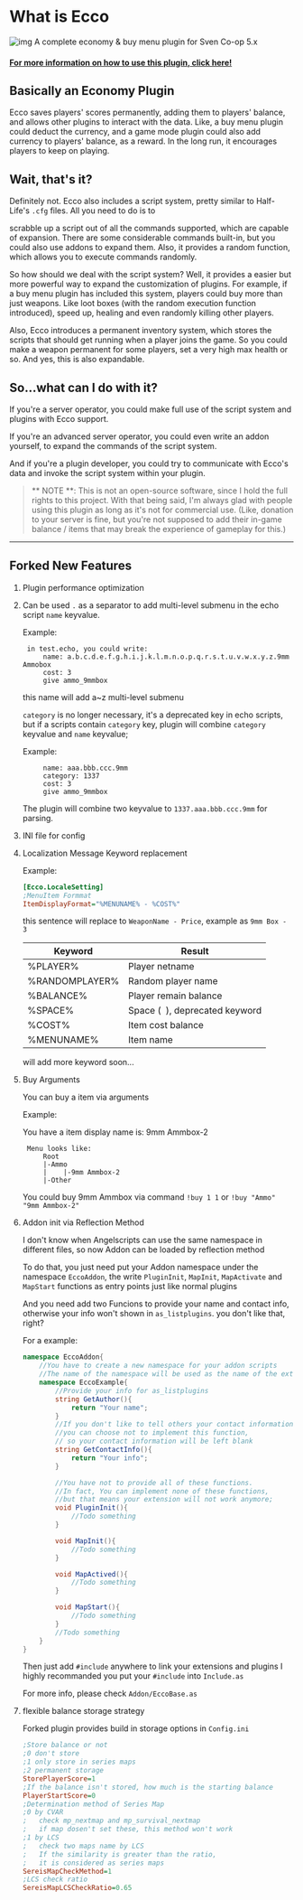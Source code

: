 # What is Ecco

![img](https://github.com/Paranoid-AF/EccoWikiAssets/raw/master/article1.png)
A complete economy & buy menu plugin for Sven Co-op 5.x

#### [For more information on how to use this plugin, click here!](https://github.com/Paranoid-AF/Ecco/wiki)

## Basically an Economy Plugin

Ecco saves players' scores permanently, adding them to players' balance, and allows other plugins to interact with the data. Like, a buy menu plugin could deduct the currency, and a game mode plugin could also add currency to players' balance, as a reward. In the long run, it encourages players to keep on playing.

## Wait, that's it?

Definitely not. Ecco also includes a script system, pretty similar to Half-Life's `.cfg` files. All you need to do is to 

scrabble up a script out of all the commands supported, which are capable of expansion. There are some considerable commands built-in, but you could also use addons to expand them. Also, it provides a random function, which allows you to execute commands randomly.

So how should we deal with the script system? Well, it provides a easier but more powerful way to expand the customization of plugins. For example, if a buy menu plugin has included this system, players could buy more than just weapons. Like loot boxes (with the random execution function introduced), speed up, healing and even randomly killing other players.

Also, Ecco introduces a permanent inventory system, which stores the scripts that should get running when a player joins the game. So you could make a weapon permanent for some players, set a very high max health or so. And yes, this is also expandable.

## So...what can I do with it?

If you're a server operator, you could make full use of the script system and plugins with Ecco support.

If you're an advanced server operator, you could even write an addon yourself, to expand the commands of the script system.

And if you're a plugin developer, you could try to communicate with Ecco's data and invoke the script system within your plugin.

>  ** NOTE **: This is not an open-source software, since I hold the full rights to this project. With that being said, I'm always glad with people using this plugin as long as it's not for commercial use. (Like, donation to your server is fine, but you're not supposed to add their in-game balance / items that may break the experience of gameplay for this.)

-----

## Forked New Features

1. Plugin performance optimization
   
2. Can be used `.` as a separator to add multi-level submenu in the echo script `name` keyvalue.
   
   Example:

        in test.echo, you could write:
            name: a.b.c.d.e.f.g.h.i.j.k.l.m.n.o.p.q.r.s.t.u.v.w.x.y.z.9mm Ammobox
            cost: 3
            give ammo_9mmbox
    
    this name will add a~z multi-level submenu

    `category` is no longer necessary, it's a deprecated key in echo scripts, but if a scripts contain `category` key, plugin will combine `category` keyvalue and `name` keyvalue;

    Example:

            name: aaa.bbb.ccc.9mm
            category: 1337
            cost: 3
            give ammo_9mmbox
    
    The plugin will combine two keyvalue to `1337.aaa.bbb.ccc.9mm` for parsing.

3. INI file for config
4. Localization Message Keyword replacement
 
   Example:

    ```ini
    [Ecco.LocaleSetting]
    ;MenuItem Formmat
    ItemDisplayFormat="%MENUNAME% - %COST%"
    ```
    this sentence will replace to `WeaponName - Price`, example as `9mm Box - 3`

    |Keyword|Result|
    |---|---|
    |%PLAYER%|Player netname|
    |%RANDOMPLAYER%|Random player name|
    |%BALANCE%|Player remain balance|
    |%SPACE%|Space (` `), deprecated keyword|
    |%COST%|Item cost balance|
    |%MENUNAME%|Item name|

    will add more keyword soon...

5. Buy Arguments

    You can buy a item via arguments

    Example:
    
    You have a item display name is: 9mm Ammbox-2

        Menu looks like:
            Root
            |-Ammo
            |    |-9mm Ammbox-2
            |-Other

    You could buy 9mm Ammbox via command `!buy 1 1` or `!buy "Ammo" "9mm Ammbox-2"`

6. Addon init via Reflection Method

    I don't know when Angelscripts can use the same namespace in different files, so now Addon can be loaded by reflection method

    To do that, you just need put your Addon namespace under the namespace `EccoAddon`, the write `PluginInit`, `MapInit`, `MapActivate` and `MapStart` functions as entry points just like normal plugins

    And you need add two Funcions to provide your name and contact info, otherwise your info won't shown in `as_listplugins`. you don't like that, right?

    For a example:

    ```csharp
    namespace EccoAddon{
        //You have to create a new namespace for your addon scripts
        //The name of the namespace will be used as the name of the extension
        namespace EccoExample{
            //Provide your info for as_listplugins
            string GetAuthor(){
                return "Your name";
            }
            //If you don't like to tell others your contact information, 
            //you can choose not to implement this function,
            // so your contact information will be left blank
            string GetContactInfo(){
                return "Your info";
            }

            //You have not to provide all of these functions.
            //In fact, You can implement none of these functions, 
            //but that means your extension will not work anymore;
            void PluginInit(){
                //Todo something
            }

            void MapInit(){
                //Todo something
            }

            void MapActived(){
                //Todo something
            }

            void MapStart(){
                //Todo something
            }
            //Todo something
        }
    }
    ```

    Then just add `#include` anywhere to link your extensions and plugins
    I highly recommanded you put your `#include` into `Include.as`

    For more info, please check `Addon/EccoBase.as`

7. flexible balance storage strategy

    Forked plugin provides build in storage options in `Config.ini`
    ```ini
    ;Store balance or not
    ;0 don't store
    ;1 only store in series maps
    ;2 permanent storage
    StorePlayerScore=1
    ;If the balance isn't stored, how much is the starting balance
    PlayerStartScore=0
    ;Determination method of Series Map
    ;0 by CVAR
    ;   check mp_nextmap and mp_survival_nextmap
    ;   if map dosen't set these, this method won't work
    ;1 by LCS
    ;   check two maps name by LCS
    ;   If the similarity is greater than the ratio, 
    ;   it is considered as series maps
    SereisMapCheckMethod=1
    ;LCS check ratio
    SereisMapLCSCheckRatio=0.65
    ```

    